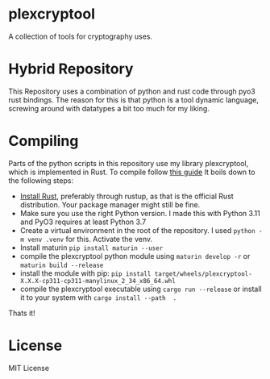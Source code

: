 # plexcryptool

A collection of tools for cryptography uses.

# Hybrid Repository
This Repository uses a combination of python and rust code through pyo3 rust bindings.
The reason for this is that python is a tool dynamic language, 
screwing around with datatypes a bit too much for my liking.

# Compiling
Parts of the python scripts in this repository use my library plexcryptool,
which is implemented in Rust. To compile follow [this guide](https://pyo3.rs/main/getting_started)
It boils down to the following steps:
- [Install Rust](https://www.rust-lang.org/tools/install), preferably through rustup, as that is the official Rust distribution. Your package manager might still be fine.
- Make sure you use the right Python version. I made this with Python 3.11 and PyO3 requires at least Python 3.7
- Create a virtual environment in the root of the repository. I used `python -m venv .venv` for this. Activate the venv.
- Install maturin `pip install maturin --user`
- compile the plexcryptool python module using `maturin develop -r` or `maturin build --release`
- install the module with pip: `pip install target/wheels/plexcryptool-X.X.X-cp311-cp311-manylinux_2_34_x86_64.whl`
- compile the plexcryptool executable using `cargo run --release` or install it to your system with `cargo install --path  .`

Thats it!

# License
MIT License

